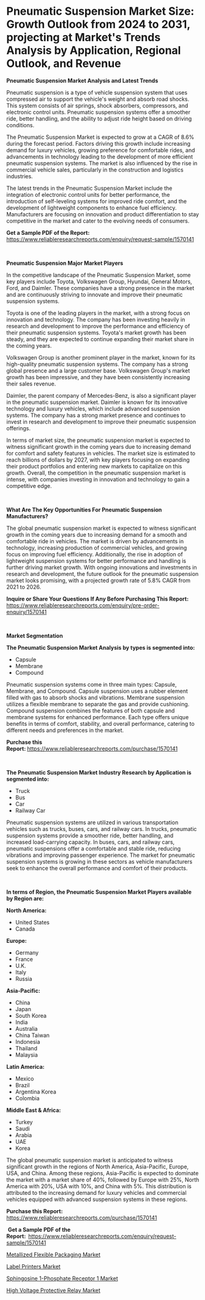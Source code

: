 <p><h1>Pneumatic Suspension Market Size: Growth Outlook from 2024 to 2031, projecting at Market's Trends Analysis by Application, Regional Outlook, and Revenue</h1></p><p><strong>Pneumatic Suspension Market Analysis and Latest Trends</strong></p>
<p><p>Pneumatic suspension is a type of vehicle suspension system that uses compressed air to support the vehicle's weight and absorb road shocks. This system consists of air springs, shock absorbers, compressors, and electronic control units. Pneumatic suspension systems offer a smoother ride, better handling, and the ability to adjust ride height based on driving conditions.</p><p>The Pneumatic Suspension Market is expected to grow at a CAGR of 8.6% during the forecast period. Factors driving this growth include increasing demand for luxury vehicles, growing preference for comfortable rides, and advancements in technology leading to the development of more efficient pneumatic suspension systems. The market is also influenced by the rise in commercial vehicle sales, particularly in the construction and logistics industries.</p><p>The latest trends in the Pneumatic Suspension Market include the integration of electronic control units for better performance, the introduction of self-leveling systems for improved ride comfort, and the development of lightweight components to enhance fuel efficiency. Manufacturers are focusing on innovation and product differentiation to stay competitive in the market and cater to the evolving needs of consumers.</p></p>
<p><strong>Get a Sample PDF of the Report:&nbsp;</strong> <a href="https://www.reliableresearchreports.com/enquiry/request-sample/1570141">https://www.reliableresearchreports.com/enquiry/request-sample/1570141</a></p>
<p>&nbsp;</p>
<p><strong>Pneumatic Suspension Major Market Players</strong></p>
<p><p>In the competitive landscape of the Pneumatic Suspension Market, some key players include Toyota, Volkswagen Group, Hyundai, General Motors, Ford, and Daimler. These companies have a strong presence in the market and are continuously striving to innovate and improve their pneumatic suspension systems.</p><p>Toyota is one of the leading players in the market, with a strong focus on innovation and technology. The company has been investing heavily in research and development to improve the performance and efficiency of their pneumatic suspension systems. Toyota's market growth has been steady, and they are expected to continue expanding their market share in the coming years.</p><p>Volkswagen Group is another prominent player in the market, known for its high-quality pneumatic suspension systems. The company has a strong global presence and a large customer base. Volkswagen Group's market growth has been impressive, and they have been consistently increasing their sales revenue.</p><p>Daimler, the parent company of Mercedes-Benz, is also a significant player in the pneumatic suspension market. Daimler is known for its innovative technology and luxury vehicles, which include advanced suspension systems. The company has a strong market presence and continues to invest in research and development to improve their pneumatic suspension offerings.</p><p>In terms of market size, the pneumatic suspension market is expected to witness significant growth in the coming years due to increasing demand for comfort and safety features in vehicles. The market size is estimated to reach billions of dollars by 2027, with key players focusing on expanding their product portfolios and entering new markets to capitalize on this growth. Overall, the competition in the pneumatic suspension market is intense, with companies investing in innovation and technology to gain a competitive edge.</p></p>
<p>&nbsp;</p>
<p><strong>What Are The Key Opportunities For Pneumatic Suspension Manufacturers?</strong></p>
<p><p>The global pneumatic suspension market is expected to witness significant growth in the coming years due to increasing demand for a smooth and comfortable ride in vehicles. The market is driven by advancements in technology, increasing production of commercial vehicles, and growing focus on improving fuel efficiency. Additionally, the rise in adoption of lightweight suspension systems for better performance and handling is further driving market growth. With ongoing innovations and investments in research and development, the future outlook for the pneumatic suspension market looks promising, with a projected growth rate of 5.8% CAGR from 2021 to 2026.</p></p>
<p><strong>Inquire or Share Your Questions If Any Before Purchasing This Report:</strong> <a href="https://www.reliableresearchreports.com/enquiry/pre-order-enquiry/1570141">https://www.reliableresearchreports.com/enquiry/pre-order-enquiry/1570141</a></p>
<p>&nbsp;</p>
<p><strong>Market Segmentation</strong></p>
<p><strong>The Pneumatic Suspension Market Analysis by types is segmented into:</strong></p>
<p><ul><li>Capsule</li><li>Membrane</li><li>Compound</li></ul></p>
<p><p>Pneumatic suspension systems come in three main types: Capsule, Membrane, and Compound. Capsule suspension uses a rubber element filled with gas to absorb shocks and vibrations. Membrane suspension utilizes a flexible membrane to separate the gas and provide cushioning. Compound suspension combines the features of both capsule and membrane systems for enhanced performance. Each type offers unique benefits in terms of comfort, stability, and overall performance, catering to different needs and preferences in the market.</p></p>
<p><strong>Purchase this Report:&nbsp;</strong><a href="https://www.reliableresearchreports.com/purchase/1570141">https://www.reliableresearchreports.com/purchase/1570141</a></p>
<p>&nbsp;</p>
<p><strong>The Pneumatic Suspension Market Industry Research by Application is segmented into:</strong></p>
<p><ul><li>Truck</li><li>Bus</li><li>Car</li><li>Railway Car</li></ul></p>
<p><p>Pneumatic suspension systems are utilized in various transportation vehicles such as trucks, buses, cars, and railway cars. In trucks, pneumatic suspension systems provide a smoother ride, better handling, and increased load-carrying capacity. In buses, cars, and railway cars, pneumatic suspensions offer a comfortable and stable ride, reducing vibrations and improving passenger experience. The market for pneumatic suspension systems is growing in these sectors as vehicle manufacturers seek to enhance the overall performance and comfort of their products.</p></p>
<p>&nbsp;</p>
<p><strong>In terms of Region, the Pneumatic Suspension Market Players available by Region are:</strong></p>
<p>
    <p> <strong> North America: </strong>
        <ul>
            <li>United States</li>
            <li>Canada</li>
        </ul>
        </p> 
    <p> <strong> Europe: </strong>
        <ul>
            <li>Germany</li>
            <li>France</li>
            <li>U.K.</li>
            <li>Italy</li>
            <li>Russia</li>
        </ul>
        </p> 
    <p> <strong> Asia-Pacific: </strong>
        <ul>
            <li>China</li>
            <li>Japan</li>
            <li>South Korea</li>
            <li>India</li>
            <li>Australia</li>
            <li>China Taiwan</li>
            <li>Indonesia</li>
            <li>Thailand</li>
            <li>Malaysia</li>
        </ul>
        </p> 
    <p> <strong> Latin America: </strong>
        <ul>
            <li>Mexico</li>
            <li>Brazil</li>
            <li>Argentina Korea</li>
            <li>Colombia</li>
        </ul>
        </p> 
    <p> <strong> Middle East & Africa: </strong>
        <ul>
            <li>Turkey</li>
            <li>Saudi</li>
            <li>Arabia</li>
            <li>UAE</li>
            <li>Korea</li>
        </ul>
    </p>
    </p>
<p><p>The global pneumatic suspension market is anticipated to witness significant growth in the regions of North America, Asia-Pacific, Europe, USA, and China. Among these regions, Asia-Pacific is expected to dominate the market with a market share of 40%, followed by Europe with 25%, North America with 20%, USA with 10%, and China with 5%. This distribution is attributed to the increasing demand for luxury vehicles and commercial vehicles equipped with advanced suspension systems in these regions.</p></p>
<p><strong>Purchase this Report: </strong><a href="https://www.reliableresearchreports.com/purchase/1570141">https://www.reliableresearchreports.com/purchase/1570141</a></p>
<p>&nbsp;<strong>Get a Sample PDF of the Report:&nbsp;&nbsp;</strong><a href="https://www.reliableresearchreports.com/enquiry/request-sample/1570141">https://www.reliableresearchreports.com/enquiry/request-sample/1570141</a></p>
<p><strong></strong></p>
<p><p><a href="https://picayune-night-cbd.notion.site/Metallized-Flexible-Packaging-Market-Size-Growth-and-Forecast-from-2024-2031-d9f502bfde264f40b61c13e715a63492">Metallized Flexible Packaging Market</a></p><p><a href="https://view.publitas.com/reportprime-1/label-printers-market-insights-market-players-and-forecast-till-2030/">Label Printers Market</a></p><p><a href="https://view.publitas.com/reportprime-1/sphingosine-1-phosphate-receptor-1-market-size-growth-and-forecast-from-2023-2030/">Sphingosine 1-Phosphate Receptor 1 Market</a></p><p><a href="https://view.publitas.com/reportprime-1/high-voltage-protective-relay-market-size-market-share-and-global-market-analysis-report-2023-2030/">High Voltage Protective Relay Market</a></p></p>